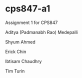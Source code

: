# cps847-a1
Assignment 1 for CPS847

Aditya (Padmanabh Rao) Medepalli

Shyum Ahmed

Erick Chin

Ibtisam Chaudhry

Tim Turin
